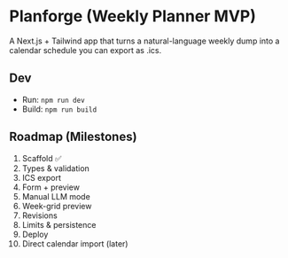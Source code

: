 # Planforge (Weekly Planner MVP)

A Next.js + Tailwind app that turns a natural-language weekly dump into a calendar schedule you can export as .ics.

## Dev
- Run: `npm run dev`
- Build: `npm run build`

## Roadmap (Milestones)
1. Scaffold ✅
2. Types & validation
3. ICS export
4. Form + preview
5. Manual LLM mode
6. Week-grid preview
7. Revisions
8. Limits & persistence
9. Deploy
10. Direct calendar import (later)
